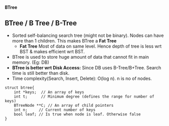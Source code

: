 **BTree**

## BTree / B Tree / B-Tree
- Sorted self-balancing search tree (might not be binary). Nodes can have more than 1 children. This makes BTree a **Fat Tree**
  - **Fat Tree** Most of data on same level. Hence depth of tree is less wrt BST & makes efficient wrt BST.
- BTree is used to store huge amount of data that cannot fit in main memory. (Eg: DB)
- **BTree is better wrt Disk Access:** Since DB uses B-Tree/B+Tree. Search time is still better than disk.
- Time complexity(Search, Insert, Delete):	O(log n). n is no of nodes.
```
struct btree{
    int *keys;  // An array of keys
    int t;      // Minimum degree (defines the range for number of keys)
    BTreeNode **C; // An array of child pointers
    int n;     // Current number of keys
    bool leaf; // Is true when node is leaf. Otherwise false
}    
```
